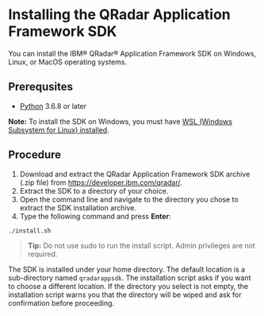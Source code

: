 # Installing the QRadar Application Framework SDK

You can install the IBM® QRadar® Application Framework SDK on Windows, Linux, or MacOS operating systems.

## Prerequsites

- [Python](https://www.python.org/downloads/) 3.6.8 or later

**Note:** To install the SDK on Windows, you must have [WSL (Windows Subsystem for Linux)
installed](https://docs.microsoft.com/en-us/windows/wsl/install-win10).

## Procedure

1. Download and extract the QRadar Application Framework SDK archive (.zip file) from
<https://developer.ibm.com/qradar/>.
2. Extract the SDK to a directory of your choice.
3. Open the command line and navigate to the directory you chose to extract the SDK installation archive.
4. Type the following command and press **Enter**:

```bash
./install.sh
```

> **Tip:** Do not use sudo to run the install script. Admin privileges are not required.

The SDK is installed under your home directory. The default location is a sub-directory named `qradarappsdk`. The
installation script asks if you want to choose a different location. If the directory you select is not empty, the installation
script warns you that the directory will be wiped and ask for confirmation before proceeding.
